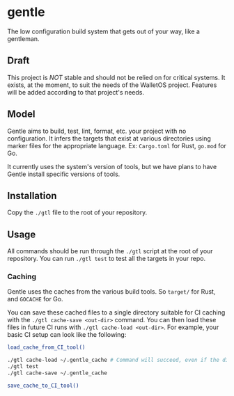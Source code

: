 # gentle

The low configuration build system that gets out of your way, like a gentleman.

## Draft

This project is *NOT* stable and should not be relied on for critical systems.
It exists, at the moment, to suit the needs of the WalletOS project.
Features will be added according to that project's needs.

## Model

Gentle aims to build, test, lint, format, etc. your project with no configuration.
It infers the targets that exist at various directories using marker files for the appropriate language.
Ex: `Cargo.toml` for Rust, `go.mod` for Go.

It currently uses the system's version of tools, but we have plans to have Gentle install specific versions of tools.

## Installation

Copy the `./gtl` file to the root of your repository.

## Usage

All commands should be run through the `./gtl` script at the root of your repository.
You can run `./gtl test` to test all the targets in your repo.

### Caching

Gentle uses the caches from the various build tools.
So `target/` for Rust, and `GOCACHE` for Go.

You can save these cached files to a single directory suitable for CI caching with the `./gtl cache-save <out-dir>` command.
You can then load these files in future CI runs with `./gtl cache-load <out-dir>`.
For example, your basic CI setup can look like the following:

```sh
load_cache_from_CI_tool()

./gtl cache-load ~/.gentle_cache # Command will succeed, even if the directory does not exist.
./gtl test
./gtl cache-save ~/.gentle_cache

save_cache_to_CI_tool()
```
